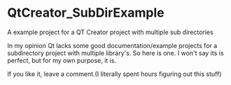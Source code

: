 # QtCreator_SubDirExample
A example project for a QT Creator project with multiple sub directories

In my opinion Qt lacks some good documentation/example projects for a subdirectory project with multiple library's.
So here is one. I won't say its is perfect, but for my own purpose, it is.

If you like it, leave a comment.(I literally spent hours figuring out this stuff)

